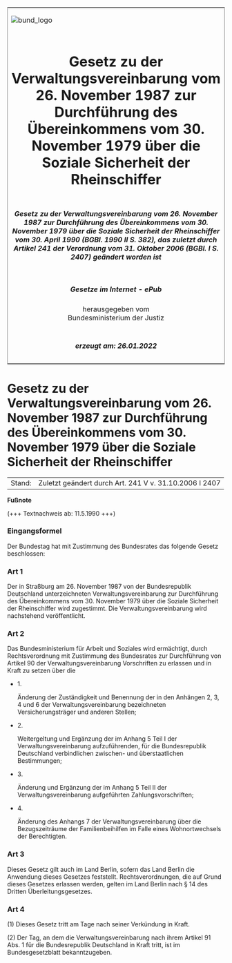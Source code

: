 <span id="DECKBLATT.html"></span>

<table border="0" frame="border" width="100%">

<tr valign="top">

<td align="left">

![bund\_logo](BfJ_2021_Web_de_de.gif)

</td>

<td align="right">

 

</td>

</tr>

<tr align="center" valign="middle">

<td colspan="2">

# Gesetz zu der Verwaltungsvereinbarung vom 26. November 1987 zur Durchführung des Übereinkommens vom 30. November 1979 über die Soziale Sicherheit der Rheinschiffer

</td>

</tr>

<tr align="center" valign="middle">

<td colspan="2">

##### Gesetz zu der Verwaltungsvereinbarung vom 26. November 1987 zur Durchführung des Übereinkommens vom 30. November 1979 über die Soziale Sicherheit der Rheinschiffer vom 30. April 1990 (BGBl. 1990 II S. 382), das zuletzt durch Artikel 241 der Verordnung vom 31. Oktober 2006 (BGBl. I S. 2407) geändert worden ist

</td>

</tr>

<tr align="center" valign="middle">

<td colspan="2">

  
  

##### Gesetze im Internet - ePub  
  
herausgegeben vom  
Bundesministerium der Justiz

</td>

</tr>

<tr align="center" valign="bottom">

<td colspan="2">

  
  

##### erzeugt am: 26.01.2022

</td>

</tr>

</table>

<span id="BJNR203820990.html"></span>

# Gesetz zu der Verwaltungsvereinbarung vom 26. November 1987 zur Durchführung des Übereinkommens vom 30. November 1979 über die Soziale Sicherheit der Rheinschiffer

<div>

<div class="jnhtml">

|        |                                                        |
| ------ | ------------------------------------------------------ |
| Stand: | Zuletzt geändert durch Art. 241 V v. 31.10.2006 I 2407 |

</div>

</div>

<div>

  
**Fußnote**

<div class="jnhtml">

<div>

<div class="jurAbsatz">

(+++ Textnachweis ab: 11.5.1990 +++)

</div>

</div>

</div>

</div>

<span id="BJNR203820990BJNE000100308.html"></span>

### Eingangsformel  

<div>

<div class="jnhtml">

<div>

<div class="jurAbsatz">

Der Bundestag hat mit Zustimmung des Bundesrates das folgende Gesetz
beschlossen:

</div>

</div>

</div>

</div>

<span id="BJNR203820990BJNE000200308.html"></span>

### Art 1  

<div>

<div class="jnhtml">

<div>

<div class="jurAbsatz">

Der in Straßburg am 26. November 1987 von der Bundesrepublik Deutschland
unterzeichneten Verwaltungsvereinbarung zur Durchführung des
Übereinkommens vom 30. November 1979 über die Soziale Sicherheit der
Rheinschiffer wird zugestimmt. Die Verwaltungsvereinbarung wird
nachstehend veröffentlicht.

</div>

</div>

</div>

</div>

<span id="BJNR203820990BJNE000302308.html"></span>

### Art 2  

<div>

<div class="jnhtml">

<div>

<div class="jurAbsatz">

Das Bundesministerium für Arbeit und Soziales wird ermächtigt, durch
Rechtsverordnung mit Zustimmung des Bundesrates zur Durchführung von
Artikel 90 der Verwaltungsvereinbarung Vorschriften zu erlassen und in
Kraft zu setzen über die

  - 1\.
    
    <div style="">
    
    Änderung der Zuständigkeit und Benennung der in den Anhängen 2, 3, 4
    und 6 der Verwaltungsvereinbarung bezeichneten Versicherungsträger
    und anderen Stellen;
    
    </div>

  - 2\.
    
    <div style="">
    
    Weitergeltung und Ergänzung der im Anhang 5 Teil I der
    Verwaltungsvereinbarung aufzuführenden, für die Bundesrepublik
    Deutschland verbindlichen zwischen- und überstaatlichen
    Bestimmungen;
    
    </div>

  - 3\.
    
    <div style="">
    
    Änderung und Ergänzung der im Anhang 5 Teil II der
    Verwaltungsvereinbarung aufgeführten Zahlungsvorschriften;
    
    </div>

  - 4\.
    
    <div style="">
    
    Änderung des Anhangs 7 der Verwaltungsvereinbarung über die
    Bezugszeiträume der Familienbeihilfen im Falle eines Wohnortwechsels
    der Berechtigten.
    
    </div>

</div>

</div>

</div>

</div>

<span id="BJNR203820990BJNE000400308.html"></span>

### Art 3  

<div>

<div class="jnhtml">

<div>

<div class="jurAbsatz">

Dieses Gesetz gilt auch im Land Berlin, sofern das Land Berlin die
Anwendung dieses Gesetzes feststellt. Rechtsverordnungen, die auf Grund
dieses Gesetzes erlassen werden, gelten im Land Berlin nach § 14 des
Dritten Überleitungsgesetzes.

</div>

</div>

</div>

</div>

<span id="BJNR203820990BJNE000500308.html"></span>

### Art 4  

<div>

<div class="jnhtml">

<div>

<div class="jurAbsatz">

(1) Dieses Gesetz tritt am Tage nach seiner Verkündung in Kraft.

</div>

<div class="jurAbsatz">

(2) Der Tag, an dem die Verwaltungsvereinbarung nach ihrem Artikel 91
Abs. 1 für die Bundesrepublik Deutschland in Kraft tritt, ist im
Bundesgesetzblatt bekanntzugeben.

</div>

</div>

</div>

</div>
